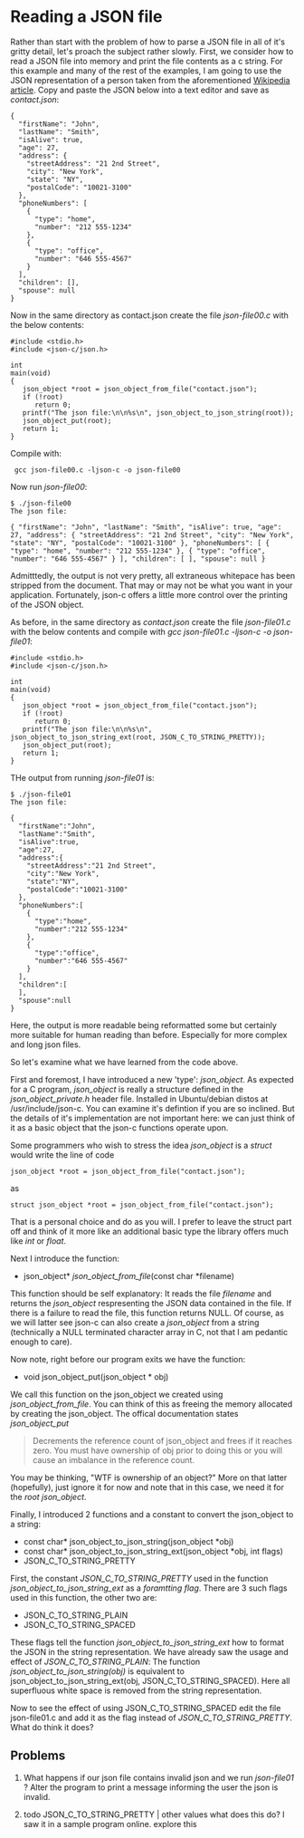 # Reading a JSON file

Rather than start with the problem of how to parse a JSON file in all of it's gritty detail, let's proach the subject rather slowly. First, we consider how to read a JSON file into memory and print the file contents as a c string. For this example and many of the rest of the examples, I am going to use the JSON representation of a person taken from the aforementioned [Wikipedia article](https://en.wikipedia.org/wiki/JSON). Copy and paste the JSON below into a text editor and save as _*contact.json*_:

```
{
  "firstName": "John",
  "lastName": "Smith",
  "isAlive": true,
  "age": 27,
  "address": {
    "streetAddress": "21 2nd Street",
    "city": "New York",
    "state": "NY",
    "postalCode": "10021-3100"
  },
  "phoneNumbers": [
    {
      "type": "home",
      "number": "212 555-1234"
    },
    {
      "type": "office",
      "number": "646 555-4567"
    }
  ],
  "children": [],
  "spouse": null
}

```
Now in the same directory as contact.json create the file _*json-file00.c*_ with the below contents:

```
#include <stdio.h>
#include <json-c/json.h>

int
main(void)
{
   json_object *root = json_object_from_file("contact.json");
   if (!root)
      return 0;
   printf("The json file:\n\n%s\n", json_object_to_json_string(root));
   json_object_put(root);
   return 1;
}

```
Compile with:

```
 gcc json-file00.c -ljson-c -o json-file00
```

Now run _*json-file00*_:

```
$ ./json-file00
The json file:

{ "firstName": "John", "lastName": "Smith", "isAlive": true, "age": 27, "address": { "streetAddress": "21 2nd Street", "city": "New York", "state": "NY", "postalCode": "10021-3100" }, "phoneNumbers": [ { "type": "home", "number": "212 555-1234" }, { "type": "office", "number": "646 555-4567" } ], "children": [ ], "spouse": null }

```

Admitttedly, the output is not very pretty, all extraneous whitepace has been stripped from the document. That may or may not be what you want in your application. Fortunately, json-c offers a little more control over the printing of the JSON object.

As before, in the same directory as _*contact.json*_ create the file _*json-file01.c*_ with the below contents and compile with
_*gcc json-file01.c -ljson-c -o json-file01*_:

```
#include <stdio.h>
#include <json-c/json.h>

int
main(void)
{
   json_object *root = json_object_from_file("contact.json");
   if (!root)
      return 0;
   printf("The json file:\n\n%s\n", json_object_to_json_string_ext(root, JSON_C_TO_STRING_PRETTY));
   json_object_put(root);
   return 1;
}
```

THe output from running _*json-file01*_ is:

```
$ ./json-file01
The json file:

{
  "firstName":"John",
  "lastName":"Smith",
  "isAlive":true,
  "age":27,
  "address":{
    "streetAddress":"21 2nd Street",
    "city":"New York",
    "state":"NY",
    "postalCode":"10021-3100"
  },
  "phoneNumbers":[
    {
      "type":"home",
      "number":"212 555-1234"
    },
    {
      "type":"office",
      "number":"646 555-4567"
    }
  ],
  "children":[
  ],
  "spouse":null
}

```

Here, the output is more readable being reformatted some but certainly more suitable for human reading than before. Especially for more complex and long json files.

So let's examine what we have learned from the code above.

First and foremost, I have introduced a new 'type': _*json_object*_. As expected for a C program, _*json_object*_ is really a structure defined in the _*json_object_private.h*_ header file. Installed in Ubuntu/debian distos at /usr/include/json-c. You can examine it's defintion if you are so inclined. But the details of it's implementation are not important here: we can just think of it as a basic object that the json-c functions operate upon.

Some programmers who wish to stress the idea _*json_object*_ is a *struct* would write the line of code

```
json_object *root = json_object_from_file("contact.json");
```

as

```
struct json_object *root = json_object_from_file("contact.json");
```

That is a personal choice and do as you will. I prefer to leave the struct part off and think of it more like an additional basic type the library offers much like *int* or *float*.


Next I introduce the function:

- json_object\* *json_object_from_file*(const char \*filename)

This function should be self explanatory: It reads the file *filename* and returns the _*json_object*_ respresenting the JSON data contained in the file. If there is a failure to read the file, this function returns NULL. Of course, as we will latter see json-c can also create a _*json_object*_ from a string (technically a NULL terminated character array in C, not that I am pedantic enough to care).

Now note, right before our program exits we have the function:

- void json_object_put(json_object \* obj)

We call this function on the json_object we created using *json_object_from_file*. You can think of this as freeing the memory allocated by creating the json_object. The offical documentation states _*json_object_put*_

> Decrements the reference count of json\_object and frees if it reaches zero. You must have ownership of obj prior to doing this or you will cause an imbalance in the reference count.

You may be thinking, "WTF is ownership of an object?" More on that latter (hopefully), just ignore it for now and note that in this case, we need it for the *root* _*json_object*_.

Finally, I introduced 2 functions and a constant to convert the json_object to a string:

- const char\* json_object_to_json_string(json_object \*obj)
- const char\* json_object_to_json_string_ext(json_object \*obj, int flags)
- JSON_C_TO_STRING_PRETTY

First, the constant _*JSON_C_TO_STRING_PRETTY*_ used in the function _*json_object_to_json_string_ext*_ as a _foramtting flag_. There are 3 such flags used in this function, the other two are:

- JSON_C_TO_STRING_PLAIN
- JSON_C_TO_STRING_SPACED

These flags tell the function _*json_object_to_json_string_ext*_ how to format the JSON in the string representation. We have already saw the usage and effect of _*JSON_C_TO_STRING_PLAIN*_: The function _*json_object_to_json_string(obj)*_ is equivalent to json_object_to_json_string_ext(obj, JSON_C_TO_STRING_SPACED). Here all superfluous white space is removed from the string representation.

Now to see the effect of using JSON_C_TO_STRING_SPACED edit the file json-file01.c and add it as the flag instead of _*JSON_C_TO_STRING_PRETTY*_. What do think it does?

## Problems

1. What happens if our json file contains invalid json and we run _*json-file01*_ ? Alter the program to print a message informing the user the json is invalid.

2. todo JSON_C_TO_STRING_PRETTY | other values what does this do? I saw it in a sample program online. explore this
